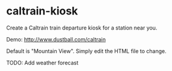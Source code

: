 caltrain-kiosk
==============

Create a Caltrain train departure kiosk for a station near you.

Demo: http://www.dustball.com/caltrain

Default is "Mountain View".   Simply edit the HTML file to change.

TODO: Add weather forecast


